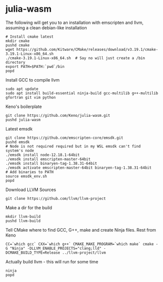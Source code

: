 # julia-wasm

The following will get you to an installation with emscripten and llvm, assuming a clean debian-like installation

```## Starting with a clean ubuntu 20 installation
# Install cmake latest
mkdir cmake
pushd cmake
wget https://github.com/Kitware/CMake/releases/download/v3.19.1/cmake-3.19.1-Linux-x86_64.sh
./cmake-3.19.1-Linux-x86_64.sh  # Say no will just create a /bin directory
export PATH=$PATH:`pwd`/bin
popd
```

Install GCC to compile llvm
```
sudo apt update
sudo apt install build-essential ninja-build gcc-multilib g++-multilib gfortran git vim python
```
Keno's boilerplate
```
git clone https://github.com/Keno/julia-wasm.git
pushd julia-wasm
```

Latest emsdk
```
git clone https://github.com/emscripten-core/emsdk.git
pushd emsdk
# Node is not required required but in my WSL emsdk can't find system's node
./emsdk install node-12.18.1-64bit
./emsdk install emscripten-master-64bit
./emsdk install binaryen-tag-1.38.31-64bit
./emsdk activate emscripten-master-64bit binaryen-tag-1.38.31-64bit
# Add binaries to PATH
source emsdk_env.sh
popd
```

Download LLVM Sources
```
git clone https://github.com/llvm/llvm-project
```
Make a dir for the build

```
mkdir llvm-build
pushd llvm-build
```

Tell CMake where to find GCC, G++, make and create Ninja files. Rest from Keno
```
CC=`which gcc` CXX=`which g++` CMAKE_MAKE_PROGRAM=`which make` cmake -G "Ninja" -DLLVM_ENABLE_PROJECTS="clang;lld" -DCMAKE_BUILD_TYPE=Release ../llvm-project/llvm
```

Actually build llvm - this will run for some time
```
ninja
popd
```